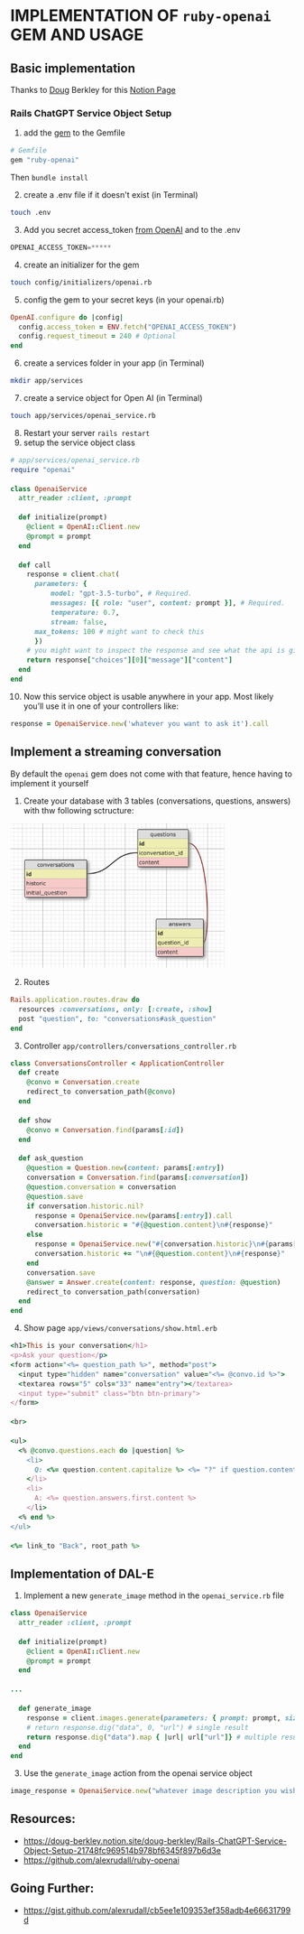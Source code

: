 # IMPLEMENTATION OF ```ruby-openai``` GEM AND USAGE

## Basic implementation
Thanks to [Doug](https://github.com/dmbf29) Berkley for this [Notion Page](https://doug-berkley.notion.site/doug-berkley/Rails-ChatGPT-Service-Object-Setup-21748fc969514b978bf6345f897b6d3e)

### Rails ChatGPT Service Object Setup

1. add the [gem](https://github.com/alexrudall/ruby-openai) to the Gemfile

```ruby
# Gemfile
gem "ruby-openai"
```

Then `bundle install`

2. create a .env file if it doesn't exist (in Terminal)

```bash
touch .env
```

3. Add you secret access_token [from OpenAI](https://platform.openai.com/account/api-keys) and to the .env

```jsx
OPENAI_ACCESS_TOKEN=*****
```

4. create an initializer for the gem

```bash
touch config/initializers/openai.rb
```

5. config the gem to your secret keys (in your openai.rb)

```ruby
OpenAI.configure do |config|
  config.access_token = ENV.fetch("OPENAI_ACCESS_TOKEN")
  config.request_timeout = 240 # Optional
end
```

6. create a services folder in your app (in Terminal)

```bash
mkdir app/services
```

7. create a service object for Open AI (in Terminal)

```bash
touch app/services/openai_service.rb
```

8. Restart your server `rails restart`
9. setup the service object class

```ruby
# app/services/openai_service.rb
require "openai"

class OpenaiService
  attr_reader :client, :prompt 

  def initialize(prompt)
    @client = OpenAI::Client.new
    @prompt = prompt
  end

  def call
    response = client.chat(
      parameters: {
          model: "gpt-3.5-turbo", # Required.
          messages: [{ role: "user", content: prompt }], # Required.
          temperature: 0.7,
          stream: false,
	  max_tokens: 100 # might want to check this
      })
    # you might want to inspect the response and see what the api is giving you
    return response["choices"][0]["message"]["content"]
  end
end
```

10. Now this service object is usable anywhere in your app. Most likely you’ll use it in one of your controllers like:
```ruby
response = OpenaiService.new('whatever you want to ask it').call
```

## Implement a streaming conversation
By default the ```openai``` gem does not come with that feature, hence having to implement it yourself

1. Create your database with 3 tables (conversations, questions, answers) with thw following sctructure:

<img src="./db-schema.png" width="380">

2. Routes
```ruby
Rails.application.routes.draw do
  resources :conversations, only: [:create, :show]
  post "question", to: "conversations#ask_question"
end
```

3. Controller ```app/controllers/conversations_controller.rb```
```ruby
class ConversationsController < ApplicationController
  def create
    @convo = Conversation.create
    redirect_to conversation_path(@convo)
  end

  def show
    @convo = Conversation.find(params[:id])
  end

  def ask_question
    @question = Question.new(content: params[:entry])
    conversation = Conversation.find(params[:conversation])
    @question.conversation = conversation
    @question.save
    if conversation.historic.nil?
      response = OpenaiService.new(params[:entry]).call 
      conversation.historic = "#{@question.content}\n#{response}"
    else
      response = OpenaiService.new("#{conversation.historic}\n#{params[:entry]}").call
      conversation.historic += "\n#{@question.content}\n#{response}"
    end
    conversation.save
    @answer = Answer.create(content: response, question: @question)
    redirect_to conversation_path(conversation)
  end
end
```

4. Show page ```app/views/conversations/show.html.erb```

```ruby
<h1>This is your conversation</h1>
<p>Ask your question</p>
<form action="<%= question_path %>", method="post">
  <input type="hidden" name="conversation" value="<%= @convo.id %>">
  <textarea rows="5" cols="33" name="entry"></textarea>
  <input type="submit" class="btn btn-primary">
</form>

<br>

<ul>
  <% @convo.questions.each do |question| %>
    <li>
      Q: <%= question.content.capitalize %> <%= "?" if question.content.strip.last != "?" %>
    </li>
    <li>
      A: <%= question.answers.first.content %>
    </li>
  <% end %>
</ul>

<%= link_to "Back", root_path %>

```

## Implementation of DAL-E

1. Implement a new ```generate_image``` method in the ```openai_service.rb``` file
```ruby
class OpenaiService
  attr_reader :client, :prompt 

  def initialize(prompt)
    @client = OpenAI::Client.new
    @prompt = prompt
  end

...

  def generate_image
    response = client.images.generate(parameters: { prompt: prompt, size: "256x256", n: 4 }) # multiple images with the "n: 4" option
    # return response.dig("data", 0, "url") # single result
    return response.dig("data").map { |url| url["url"]} # multiple results
  end
end
```
3. Use the ```generate_image``` action from the openai service object
```ruby
image_response = OpenaiService.new("whatever image description you wish").generate_image
```

## Resources:
- https://doug-berkley.notion.site/doug-berkley/Rails-ChatGPT-Service-Object-Setup-21748fc969514b978bf6345f897b6d3e
- https://github.com/alexrudall/ruby-openai

## Going Further:
- https://gist.github.com/alexrudall/cb5ee1e109353ef358adb4e66631799d
